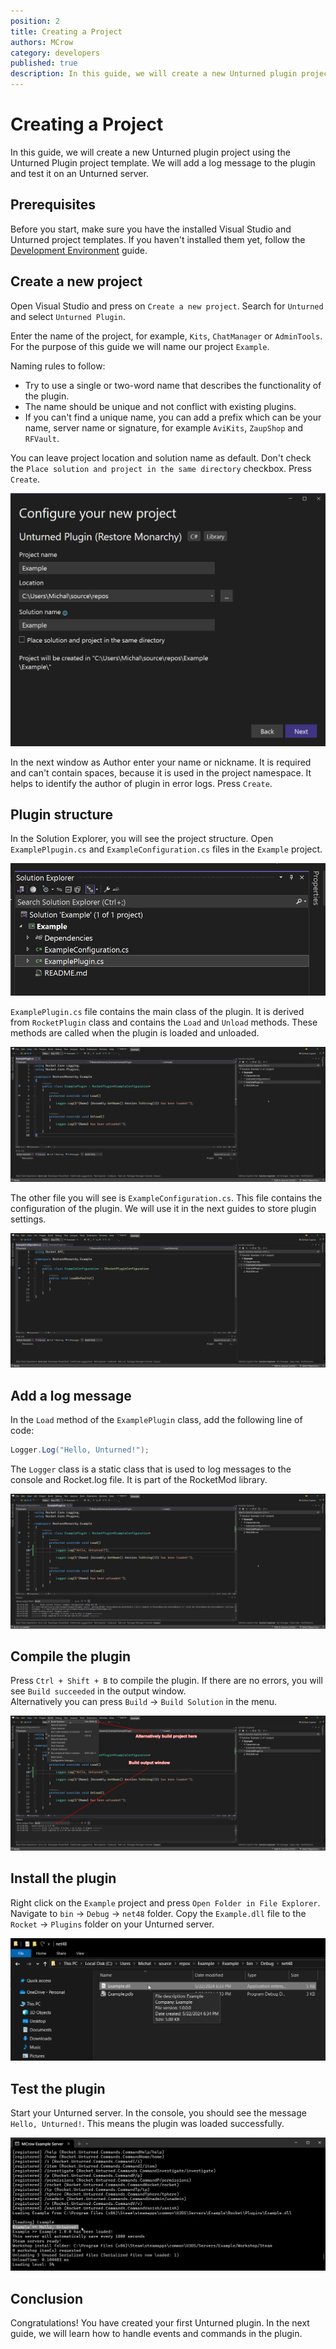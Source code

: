 ```yaml
---
position: 2
title: Creating a Project
authors: MCrow
category: developers
published: true
description: In this guide, we will create a new Unturned plugin project using the Unturned Plugin project template. We will add a log message to the plugin and test it on an Unturned server.
---
```


# Creating a Project
In this guide, we will create a new Unturned plugin project using the Unturned Plugin project template. We will add a log message to the plugin and test it on an Unturned server.

## Prerequisites
Before you start, make sure you have the installed Visual Studio and Unturned project templates. If you haven't installed them yet, follow the [Development Environment](development-environment) guide.


## Create a new project
Open Visual Studio and press on `Create a new project`. Search for `Unturned` and select `Unturned Plugin`.  

Enter the name of the project, for example, `Kits`, `ChatManager` or `AdminTools`. For the purpose of this guide we will name our project `Example`.

Naming rules to follow:
   * Try to use a single or two-word name that describes the functionality of the plugin.
   * The name should be unique and not conflict with existing plugins.
   * If you can't find a unique name, you can add a prefix which can be your name, server name or signature, for example `AviKits`, `ZaupShop` and `RFVault`.

You can leave project location and solution name as default. Don't check the `Place solution and project in the same directory` checkbox. Press `Create`.  

![](assets/configure_project.png)

In the next window as Author enter your name or nickname. It is required and can't contain spaces, because it is used in the project namespace. It helps to identify the author of plugin in error logs. Press `Create`.

## Plugin structure
In the Solution Explorer, you will see the project structure. Open `ExamplePlpugin.cs` and `ExampleConfiguration.cs` files in the `Example` project.  

![](assets/solution_explorer.png)

`ExamplePlugin.cs` file contains the main class of the plugin. It is derived from `RocketPlugin` class and contains the `Load` and `Unload` methods. These methods are called when the plugin is loaded and unloaded.

![](assets/plugin_file.png)

The other file you will see is `ExampleConfiguration.cs`. This file contains the configuration of the plugin. We will use it in the next guides to store plugin settings.

![](assets/configuration_file.png)

## Add a log message
In the `Load` method of the `ExamplePlugin` class, add the following line of code:
```cs
Logger.Log("Hello, Unturned!");
```
The `Logger` class is a static class that is used to log messages to the console and Rocket.log file. It is part of the RocketMod library.

![](assets/add_log_message.png)

## Compile the plugin
Press `Ctrl + Shift + B` to compile the plugin. If there are no errors, you will see `Build succeeded` in the output window.  
Alternatively you can press `Build` -> `Build Solution` in the menu.

![](assets/build.png)

## Install the plugin
Right click on the `Example` project and press `Open Folder in File Explorer`. Navigate to `bin` -> `Debug` -> `net48` folder. Copy the `Example.dll` file to the `Rocket` -> `Plugins` folder on your Unturned server. 

![](assets/copy_dll.png)

## Test the plugin
Start your Unturned server. In the console, you should see the message `Hello, Unturned!`. This means the plugin was loaded successfully.

![](assets/console_message.png)

## Conclusion
Congratulations! You have created your first Unturned plugin. In the next guide, we will learn how to handle events and commands in the plugin.
